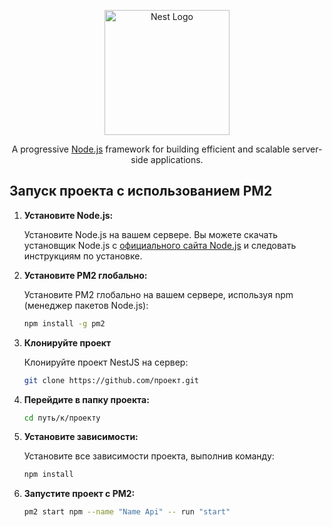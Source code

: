 <p align="center">
  <a href="http://nestjs.com/" target="blank"><img src="https://nestjs.com/img/logo-small.svg" width="200" alt="Nest Logo" /></a>
</p>

<p align="center">A progressive <a href="http://nodejs.org" target="_blank">Node.js</a> framework for building efficient and scalable server-side applications.</p>

## Запуск проекта с использованием PM2

1. **Установите Node.js:**

   Установите Node.js на вашем сервере. Вы можете скачать установщик Node.js с [официального сайта Node.js](https://nodejs.org/) и следовать инструкциям по установке.

2. **Установите PM2 глобально:**

   Установите PM2 глобально на вашем сервере, используя npm (менеджер пакетов Node.js):

   ```bash
   npm install -g pm2

3. **Клонируйте проект**

   Клонируйте проект NestJS на сервер:

   ```bash
   git clone https://github.com/проект.git

4. **Перейдите в папку проекта:**

   ```bash
   cd путь/к/проекту

5. **Установите зависимости:**

   Установите все зависимости проекта, выполнив команду:

   ```bash
   npm install

6. **Запустите проект с PM2:**
   
   ```bash
   pm2 start npm --name "Name Api" -- run "start"